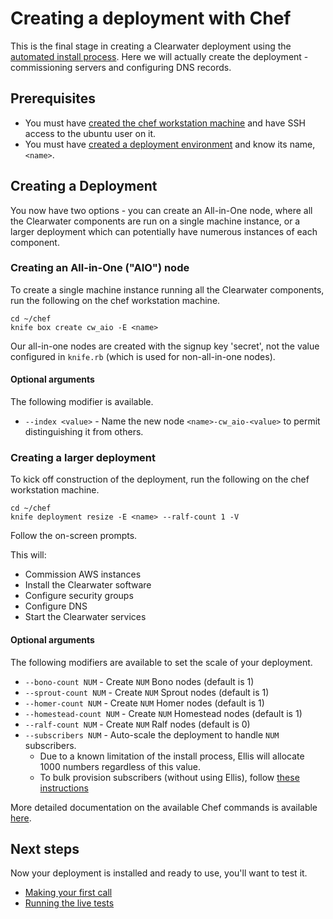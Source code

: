 # Creating a deployment with Chef

This is the final stage in creating a Clearwater deployment using the [automated install process](Automated_Install.md).  Here we will actually create the deployment - commissioning servers and configuring DNS records.

## Prerequisites

* You must have [created the chef workstation machine](Installing_a_Chef_workstation.md) and have SSH access to the ubuntu user on it.
* You must have [created a deployment environment](Creating_a_deployment_environment.md) and know its name, `<name>`.

## Creating a Deployment

You now have two options - you can create an All-in-One node, where all the Clearwater components are run on a single machine instance, or a larger deployment which can potentially have numerous instances of each component.

### Creating an All-in-One ("AIO") node

To create a single machine instance running all the Clearwater components, run the following on the chef workstation machine.

	cd ~/chef
	knife box create cw_aio -E <name>

Our all-in-one nodes are created with the signup key 'secret', not the value configured in `knife.rb` (which is used for non-all-in-one nodes).

#### Optional arguments

The following modifier is available.

* `--index <value>` - Name the new node `<name>-cw_aio-<value>` to permit distinguishing it from others.

### Creating a larger deployment

To kick off construction of the deployment, run the following on the chef workstation machine.

    cd ~/chef
    knife deployment resize -E <name> --ralf-count 1 -V

Follow the on-screen prompts.

This will:

* Commission AWS instances
* Install the Clearwater software
* Configure security groups
* Configure DNS
* Start the Clearwater services

#### Optional arguments

The following modifiers are available to set the scale of your deployment.

* `--bono-count NUM` - Create `NUM` Bono nodes (default is 1)
* `--sprout-count NUM` - Create `NUM` Sprout nodes (default is 1)
* `--homer-count NUM` - Create `NUM` Homer nodes (default is 1)
* `--homestead-count NUM` - Create `NUM` Homestead nodes (default is 1)
* `--ralf-count NUM` - Create `NUM` Ralf nodes (default is 0)
* `--subscribers NUM` - Auto-scale the deployment to handle `NUM` subscribers.
  - Due to a known limitation of the install process, Ellis will allocate 1000 numbers regardless of this value.
  - To bulk provision subscribers (without using Ellis), follow [these instructions](https://github.com/Metaswitch/crest/blob/master/src/metaswitch/crest/tools/sstable_provisioning/README.md)

More detailed documentation on the available Chef commands is available [here](https://github.com/Metaswitch/chef/blob/master/docs/knife_commands.md).

## Next steps

Now your deployment is installed and ready to use, you'll want to test it.

* [Making your first call](Making_your_first_call.md)
* [Running the live tests](Running_the_live_tests.md)
